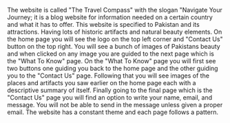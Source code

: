 The website is called "The Travel Compass" with the slogan "Navigate Your Journey; it is a blog website for information needed on a certain country and what it has to offer.
This website is specified to Pakistan and its attractions. Having lots of historic artifacts and natural beauty elements.
On the home page you will see the logo on the top left corner and "Contact Us" button on the top right.
You will see a bunch of images of Pakistans beauty and when clicked on any image you are guided to the next page which is the "What To Know" page.
On the "What To Know" page you will first see two buttons one guiding you back to the home page and the other guiding you to the "Contact Us" page.
Following that you will see images of the places and artifacts you saw earlier on the home page each with a descriptive summary of itself. 
Finally going to the final page which is the "Contact Us" page you will find an option to write your name, email, and message. 
You will not be able to send in the message unless given a proper email.
The website has a constant theme and each page follows a pattern.

